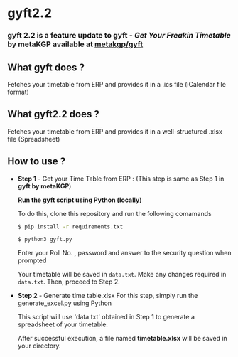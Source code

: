 # gyft2.2
### **gyft 2.2** is a feature update to gyft - *Get Your Freakin Timetable* by metaKGP available at <a href = https://github.com/metakgp/gyft> metakgp/gyft </a>


## What gyft does ? 
Fetches your timetable from ERP and provides it in a .ics file (iCalendar file format)
## What gyft2.2 does ?
Fetches your timetable from ERP and provides it in a well-structured .xlsx file (Spreadsheet)

## How to use ?

- **Step 1** - Get your Time Table from ERP : (This step is same as Step 1 in **gyft by metaKGP**)
  
  **Run the gyft script using Python (locally)**
  
  To do this, clone this repository and run the following comamands    
   ```sh
  $ pip install -r requirements.txt
  ```

  ```sh
  $ python3 gyft.py
  ```
  Enter your Roll No. , password and answer to the security question when prompted
  
  Your timetable will be saved in `data.txt`. Make any changes required in `data.txt`. Then, proceed to Step 2. 


- **Step 2** - Generate time table.xlsx
  For this step, simply run the generate_excel.py using Python
  
  This script will use 'data.txt' obtained in Step 1 to generate a spreadsheet of your timetable.
  
  After successful execution, a file named **timetable.xlsx** will be saved in your directory.

